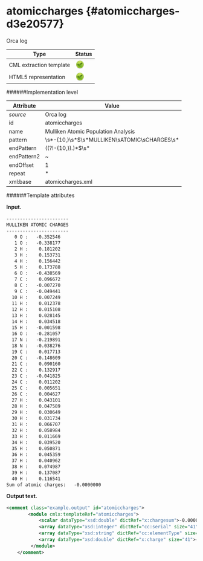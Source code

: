 # atomiccharges {#atomiccharges-d3e20577}

Orca log

| Type                                                                                                                                                                                                  | Status                                                                                                                                                                                                |
|----|----|
| CML extraction template                                                                                                                                                                               | ![](/imgs/Total.png)                                                                                                                                                                                  |
| HTML5 representation                                                                                                                                                                                  | ![](/imgs/Total.png)                                                                                                                                                                                  |

######Implementation level

| Attribute                                                                                                                                                                                             | Value                                                                                                                                                                                                 |
|----|----|
| *source*                                                                                                                                                                                              | Orca log                                                                                                                                                                                              |
| id                                                                                                                                                                                                    | atomiccharges                                                                                                                                                                                         |
| name                                                                                                                                                                                                  | Mulliken Atomic Population Analysis                                                                                                                                                                   |
| pattern                                                                                                                                                                                               | \\s\*-{10,}\\s\*\$\\s\*MULLIKEN\\sATOMIC\\sCHARGES\\s\*                                                                                                                                               |
| endPattern                                                                                                                                                                                            | ((?!-{10,}).)\*\$\\s\*                                                                                                                                                                                |
| endPattern2                                                                                                                                                                                           | \~                                                                                                                                                                                                    |
| endOffset                                                                                                                                                                                             | 1                                                                                                                                                                                                     |
| repeat                                                                                                                                                                                                | \*                                                                                                                                                                                                    |
| xml:base                                                                                                                                                                                              | atomiccharges.xml                                                                                                                                                                                     |

######Template attributes

**Input.**

    -----------------------
    MULLIKEN ATOMIC CHARGES
    -----------------------
       0 O :   -0.352546
       1 O :   -0.338177
       2 H :    0.181202
       3 H :    0.153731
       4 H :    0.156442
       5 H :    0.173788
       6 O :   -0.438569
       7 C :    0.096672
       8 C :   -0.007270
       9 C :   -0.049441
      10 H :    0.007249
      11 H :    0.012378
      12 H :    0.015108
      13 H :    0.028145
      14 H :    0.034518
      15 H :   -0.001598
      16 O :   -0.281057
      17 N :   -0.219891
      18 N :   -0.038276
      19 C :    0.017713
      20 C :   -0.148609
      21 C :    0.090160
      22 C :    0.132917
      23 C :   -0.041825
      24 C :    0.011202
      25 C :    0.005651
      26 C :    0.004627
      27 H :    0.043101
      28 H :    0.047589
      29 H :    0.030649
      30 H :    0.031734
      31 H :    0.066707
      32 H :    0.058984
      33 H :    0.011669
      34 H :    0.039520
      35 H :    0.050871
      36 H :    0.045359
      37 H :    0.040962
      38 H :    0.074987
      39 H :    0.137087
      40 H :    0.116541
    Sum of atomic charges:   -0.0000000 

        

**Output text.**

```xml
<comment class="example.output" id="atomiccharges">
        <module cmlx:templateRef="atomiccharges">
            <scalar dataType="xsd:double" dictRef="x:chargesum">-0.0000000</scalar>
            <array dataType="xsd:integer" dictRef="cc:serial" size="41">0 1 2 3 4 5 6 7 8 9 10 11 12 13 14 15 16 17 18 19 20 21 22 23 24 25 26 27 28 29 30 31 32 33 34 35 36 37 38 39 40</array>
            <array dataType="xsd:string" dictRef="cc:elementType" size="41">O O H H H H O C C C H H H H H H O N N C C C C C C C C H H H H H H H H H H H H H H</array>
            <array dataType="xsd:double" dictRef="x:charge" size="41">-0.352546 -0.338177 0.181202 0.153731 0.156442 0.173788 -0.438569 0.096672 -0.007270 -0.049441 0.007249 0.012378 0.015108 0.028145 0.034518 -0.001598 -0.281057 -0.219891 -0.038276 0.017713 -0.148609 0.090160 0.132917 -0.041825 0.011202 0.005651 0.004627 0.043101 0.047589 0.030649 0.031734 0.066707 0.058984 0.011669 0.039520 0.050871 0.045359 0.040962 0.074987 0.137087 0.116541</array>
         </module>
    </comment>
```

